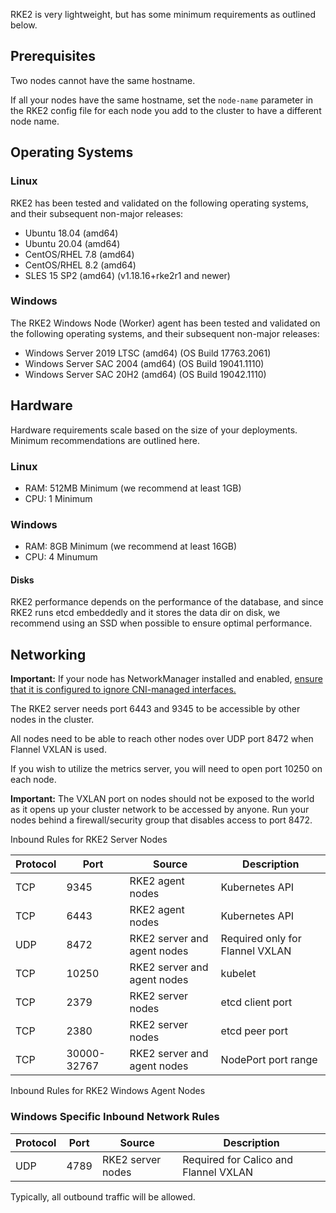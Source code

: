 RKE2 is very lightweight, but has some minimum requirements as outlined below.

## Prerequisites

Two nodes cannot have the same hostname.

If all your nodes have the same hostname, set the `node-name` parameter in the RKE2 config file for each node you add to the cluster to have a different node name.

## Operating Systems

### Linux
RKE2 has been tested and validated on the following operating systems, and their subsequent non-major releases:

*    Ubuntu 18.04 (amd64)
*    Ubuntu 20.04 (amd64)
*    CentOS/RHEL 7.8 (amd64)
*    CentOS/RHEL 8.2 (amd64)
*    SLES 15 SP2 (amd64) (v1.18.16+rke2r1 and newer)

### Windows
The RKE2 Windows Node (Worker) agent has been tested and validated on the following operating systems, and their subsequent non-major releases:

* Windows Server 2019 LTSC (amd64) (OS Build 17763.2061)
* Windows Server SAC 2004 (amd64) (OS Build 19041.1110)
* Windows Server SAC 20H2 (amd64) (OS Build 19042.1110)

## Hardware

Hardware requirements scale based on the size of your deployments. Minimum recommendations are outlined here.

### Linux
*    RAM: 512MB Minimum (we recommend at least 1GB)
*    CPU: 1 Minimum

### Windows
*    RAM: 8GB Minimum (we recommend at least 16GB)
*    CPU: 4 Minumum

#### Disks

RKE2 performance depends on the performance of the database, and since RKE2 runs etcd embeddedly and it stores the data dir on disk, we recommend using an SSD when possible to ensure optimal performance.

## Networking

**Important:** If your node has NetworkManager installed and enabled, [ensure that it is configured to ignore CNI-managed interfaces.](https://docs.rke2.io/known_issues/#networkmanager)

The RKE2 server needs port 6443 and 9345 to be accessible by other nodes in the cluster.

All nodes need to be able to reach other nodes over UDP port 8472 when Flannel VXLAN is used.

If you wish to utilize the metrics server, you will need to open port 10250 on each node.

**Important:** The VXLAN port on nodes should not be exposed to the world as it opens up your cluster network to be accessed by anyone. Run your nodes behind a firewall/security group that disables access to port 8472.

<figcaption>Inbound Rules for RKE2 Server Nodes</figcaption>

| Protocol | Port | Source | Description
|-----|-----|----------------|---|
| TCP | 9345 | RKE2 agent nodes | Kubernetes API
| TCP | 6443 | RKE2 agent nodes | Kubernetes API
| UDP | 8472 | RKE2 server and agent nodes | Required only for Flannel VXLAN
| TCP | 10250 | RKE2 server and agent nodes | kubelet
| TCP | 2379 | RKE2 server nodes | etcd client port
| TCP | 2380 | RKE2 server nodes | etcd peer port
| TCP | 30000-32767 | RKE2 server and agent nodes | NodePort port range


<figcaption>Inbound Rules for RKE2 Windows Agent Nodes</figcaption>

### Windows Specific Inbound Network Rules
| Protocol | Port | Source | Description
|-----|-----|----------------|---|
| UDP | 4789 | RKE2 server nodes | Required for Calico and Flannel VXLAN

Typically, all outbound traffic will be allowed.
